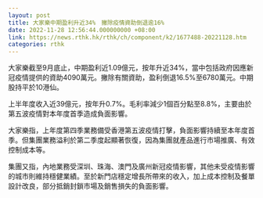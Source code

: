 ```yaml
---
layout: post
title: 大家樂中期盈利升近34%　撇除疫情資助倒退逾16%
date: 2022-11-28 12:56:44.000000000 +08:00
link: https://news.rthk.hk/rthk/ch/component/k2/1677488-20221128.htm
categories: rthk
---
```


大家樂截至9月底止，中期盈利近1.09億元，按年升近34%，當中包括政府因應新冠疫情提供的資助4090萬元。撇除有關資助，盈利倒退16.5%至6780萬元。中期股持平於10港仙。

上半年度收入近39億元，按年升0.7%。毛利率減少1個百分點至8.8%，主要由於第五波疫情對本年度首季造成負面影響。

大家樂指，上年度第四季業務備受香港第五波疫情打擊，負面影響持續至本年度首季。但集團業務溢利於第二季度起顯著恢復，因為集團就產品進行市場推廣、有效控制成本等。

集團又指，內地業務受深圳、珠海、澳門及廣州新冠疫情影響，其他未受疫情影響的城市則維持穩健業績。至於新門店穩定增長所帶來的收入，加上成本控制及餐單設計改良，部分抵銷封鎖市場及銷售損失的負面影響。

